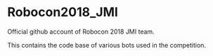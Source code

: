 # Robocon2018_JMI
Official github account of Robocon 2018 JMI team.

<p>This contains the code base of various bots used in the competition.</p>
